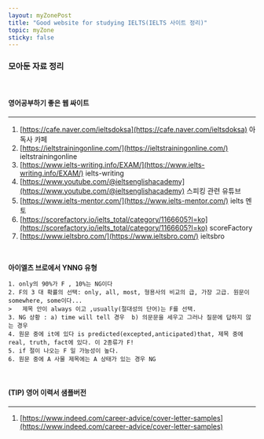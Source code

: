 ```yaml
---
layout: myZonePost
title: "Good website for studying IELTS(IELTS 사이트 정리)"
topic: myZone
sticky: false
---
```


### 모아둔 자료 정리

<br>

#### 영어공부하기 좋은 웹 싸이트
--- 
1. [https://cafe.naver.com/ieltsdoksa](https://cafe.naver.com/ieltsdoksa)  아독사 카페 
2. [https://ieltstrainingonline.com/](https://ieltstrainingonline.com/)   ieltstrainingonline   
3. [https://www.ielts-writing.info/EXAM/](https://www.ielts-writing.info/EXAM/)  ielts-writing   
4. [https://www.youtube.com/@ieltsenglishacademy](https://www.youtube.com/@ieltsenglishacademy)  스피킹 관련 유튜브   
5. [https://www.ielts-mentor.com/](https://www.ielts-mentor.com/)  ielts 멘토   
6. [https://scorefactory.io/ielts_total/category/1166605?l=ko](https://scorefactory.io/ielts_total/category/1166605?l=ko)  scoreFactory   
7. [https://www.ieltsbro.com/](https://www.ieltsbro.com/)  ieltsbro   

<br>

**아이엘츠 브로에서 YNNG 유형**   
~~~
1. only의 90%가 F , 10%는 NG이다   
2. F의 3 대 확률의 선택: only, all, most, 형용사의 비교의 급, 가장 고급. 원문이 somewhere, some이다... 
>   제목 안이 always 이고 ,usually(절대성의 단어)는 F를 선택.   
3. NG 상황 : a) time will tell 경우  b) 의문문을 세우고 그러나 질문에 답하지 않는 경우   
4. 원문 중에 it에 있다 is predicted(excepted,anticipated)that, 제목 중에 real, truth, fact에 있다. 이 2종류가 F!   
5. if 절이 나오는 F 일 가능성이 높다.   
6. 원문 중에 A 사물 제목에는 A 상태가 있는 경우 NG   
~~~

<br>

#### (TIP) 영어 이력서 샘플버전   
--- 
1. [https://www.indeed.com/career-advice/cover-letter-samples](https://www.indeed.com/career-advice/cover-letter-samples)
